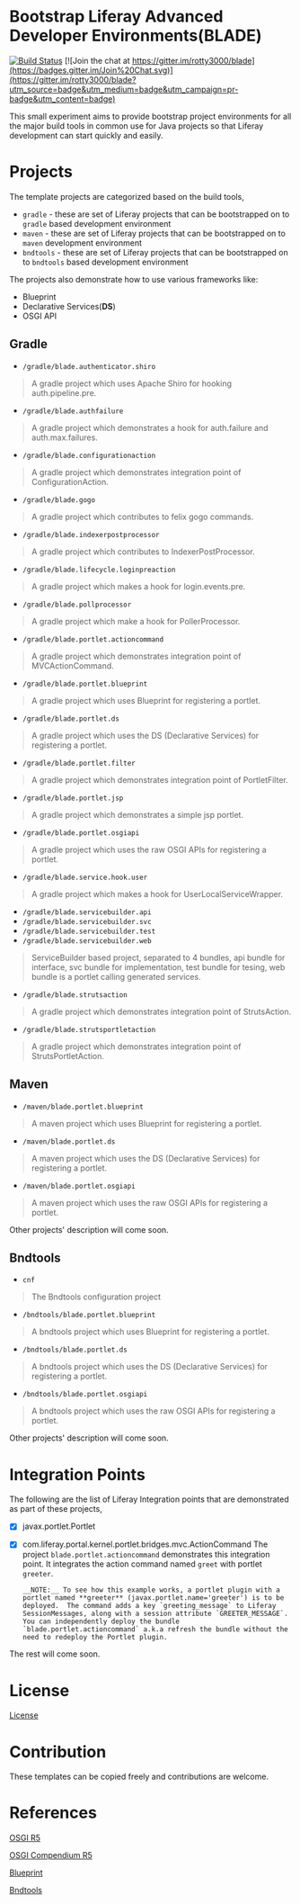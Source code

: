 # Bootstrap Liferay Advanced Developer Environments(**BLADE**)

[![Build Status](https://travis-ci.org/rotty3000/blade.svg?branch=master)](https://travis-ci.org/rotty3000/blade)
[![Join the chat at https://gitter.im/rotty3000/blade](https://badges.gitter.im/Join%20Chat.svg)](https://gitter.im/rotty3000/blade?utm_source=badge&utm_medium=badge&utm_campaign=pr-badge&utm_content=badge)

This small experiment aims to provide bootstrap project environments for all the major build tools in common use for Java projects so that Liferay development can start quickly and easily.

# Projects
The template projects are categorized based on the build tools,

* `gradle` - these are set of Liferay projects that can be bootstrapped on to `gradle` based development environment
* `maven` - these are set of Liferay projects that can be bootstrapped on to `maven` development environment
* `bndtools` - these are set of Liferay projects that can be bootstrapped on to `bndtools` based development environment

The projects also demonstrate how to use various frameworks like:

* Blueprint
* Declarative Services(**DS**)
* OSGI API

## Gradle

* `/gradle/blade.authenticator.shiro`

> A gradle project which uses Apache Shiro for hooking auth.pipeline.pre.

* `/gradle/blade.authfailure`

> A gradle project which demonstrates a hook for auth.failure and auth.max.failures.

* `/gradle/blade.configurationaction`

> A gradle project which demonstrates integration point of ConfigurationAction.

* `/gradle/blade.gogo`

> A gradle project which contributes to felix gogo commands.

* `/gradle/blade.indexerpostprocessor`

> A gradle project which contributes to IndexerPostProcessor.

* `/gradle/blade.lifecycle.loginpreaction`

> A gradle project which makes a hook for login.events.pre.

* `/gradle/blade.pollprocessor`

> A gradle project which make a hook for PollerProcessor.

* `/gradle/blade.portlet.actioncommand`

> A gradle project which demonstrates integration point of MVCActionCommand.

* `/gradle/blade.portlet.blueprint`

> A gradle project which uses Blueprint for registering a portlet.

* `/gradle/blade.portlet.ds`

> A gradle project which uses the DS (Declarative Services) for registering a portlet.

* `/gradle/blade.portlet.filter`

> A gradle project which demonstrates integration point of PortletFilter.

* `/gradle/blade.portlet.jsp`

> A gradle project which demonstrates a simple jsp portlet.

* `/gradle/blade.portlet.osgiapi`

>A gradle project which uses the raw OSGI APIs for registering a portlet.

* `/gradle/blade.service.hook.user`

> A gradle project which makes a hook for UserLocalServiceWrapper.

* `/gradle/blade.servicebuilder.api`
* `/gradle/blade.servicebuilder.svc`
* `/gradle/blade.servicebuilder.test`
* `/gradle/blade.servicebuilder.web`

>ServiceBuilder based project, separated to 4 bundles, api bundle for interface, svc bundle for implementation, test bundle for tesing, web bundle is a portlet calling generated services. 

* `/gradle/blade.strutsaction`

> A gradle project which demonstrates integration point of StrutsAction.

* `/gradle/blade.strutsportletaction`

> A gradle project which demonstrates integration point of StrutsPortletAction.

## Maven

* `/maven/blade.portlet.blueprint`

> A maven project which uses Blueprint for registering a portlet.

* `/maven/blade.portlet.ds`

> A maven project which uses the DS (Declarative Services) for registering a portlet.

* `/maven/blade.portlet.osgiapi`

>A maven project which uses the raw OSGI APIs for registering a portlet.

Other projects' description will come soon.

## Bndtools

* `cnf`

> The Bndtools configuration project

* `/bndtools/blade.portlet.blueprint`

> A bndtools project which uses Blueprint for registering a portlet.

* `/bndtools/blade.portlet.ds`

> A bndtools project which uses the DS (Declarative Services) for registering a portlet.

* `/bndtools/blade.portlet.osgiapi`

>A bndtools project which uses the raw OSGI APIs for registering a portlet.

Other projects' description will come soon.

# Integration Points
The following are the list of Liferay Integration points that are demonstrated as part of these projects,

- [x] javax.portlet.Portlet
- [x] com.liferay.portal.kernel.portlet.bridges.mvc.ActionCommand
	  The project `blade.portlet.actioncommand` demonstrates this integration point.  It integrates the action command named `greet` with portlet `greeter`.

	  __NOTE:__ To see how this example works, a portlet plugin with a portlet named **greeter** (javax.portlet.name='greeter') is to be deployed.  The command adds a key `greeting_message` to Liferay SessionMessages, along with a session attribute `GREETER_MESSAGE`. You can independently deploy the bundle `blade.portlet.actioncommand` a.k.a refresh the bundle without the need to redeploy the Portlet plugin.

The rest will come soon.

# License
[License](/LICENSE.txt)

# Contribution

These templates can be copied freely and contributions are welcome.

# References

[OSGI R5](http://www.osgi.org/Release5/HomePage)

[OSGI Compendium R5](http://www.osgi.org/Download/File?url=/download/r5/osgi.cmpn-5.0.0.pdf)

[Blueprint](http://www.eclipse.org/gemini/blueprint/)

[Bndtools](http://www.bndtools.org)
